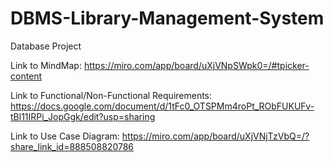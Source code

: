 # DBMS-Library-Management-System
Database Project

Link to MindMap: https://miro.com/app/board/uXjVNpSWpk0=/#tpicker-content

Link to Functional/Non-Functional Requirements: https://docs.google.com/document/d/1tFc0_OTSPMm4roPt_RObFUKUFv-tBl11IRPi_JopGgk/edit?usp=sharing

Link to Use Case Diagram: https://miro.com/app/board/uXjVNjTzVbQ=/?share_link_id=888508820786

